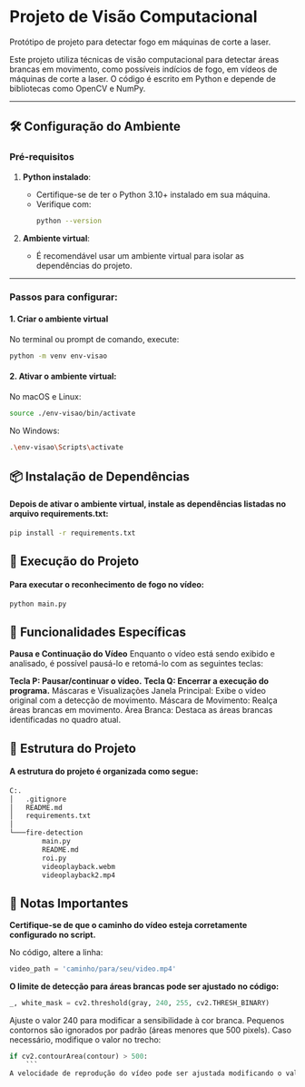 # Projeto de Visão Computacional
Protótipo de projeto para detectar fogo em máquinas de corte a laser.

Este projeto utiliza técnicas de visão computacional para detectar áreas brancas em movimento, como possíveis indícios de fogo, em vídeos de máquinas de corte a laser. O código é escrito em Python e depende de bibliotecas como OpenCV e NumPy.

---

## 🛠 Configuração do Ambiente

### Pré-requisitos
1. **Python instalado**:
   - Certifique-se de ter o Python 3.10+ instalado em sua máquina.
   - Verifique com:
     ```bash
     python --version
     ```

2. **Ambiente virtual**:
   - É recomendável usar um ambiente virtual para isolar as dependências do projeto.

---

### Passos para configurar:

#### 1. Criar o ambiente virtual
No terminal ou prompt de comando, execute:
```bash
python -m venv env-visao
```

#### 2. Ativar o ambiente virtual:
No macOS e Linux:
```bash
source ./env-visao/bin/activate
```
No Windows:
```bash
.\env-visao\Scripts\activate
```

## 📦 Instalação de Dependências

#### Depois de ativar o ambiente virtual, instale as dependências listadas no arquivo requirements.txt:
```bash
pip install -r requirements.txt
```

## 🚀 Execução do Projeto

#### Para executar o reconhecimento de fogo no vídeo:

```bash
python main.py
```

## 🎥 Funcionalidades Específicas

**Pausa e Continuação do Vídeo**
Enquanto o vídeo está sendo exibido e analisado, é possível pausá-lo e retomá-lo com as seguintes teclas:

**Tecla P: Pausar/continuar o vídeo.**
**Tecla Q: Encerrar a execução do programa.**
Máscaras e Visualizações
Janela Principal: Exibe o vídeo original com a detecção de movimento.
Máscara de Movimento: Realça áreas brancas em movimento.
Área Branca: Destaca as áreas brancas identificadas no quadro atual.

## 📁 Estrutura do Projeto

#### A estrutura do projeto é organizada como segue:
```bash
C:.
│   .gitignore
│   README.md
│   requirements.txt
│
└───fire-detection
        main.py
        README.md
        roi.py
        videoplayback.webm
        videoplayback2.mp4
```

## 📝 Notas Importantes

**Certifique-se de que o caminho do vídeo esteja corretamente configurado no script.**

No código, altere a linha:
```python
video_path = 'caminho/para/seu/video.mp4'
```
**O limite de detecção para áreas brancas pode ser ajustado no código:**

```python
_, white_mask = cv2.threshold(gray, 240, 255, cv2.THRESH_BINARY)
```
Ajuste o valor 240 para modificar a sensibilidade à cor branca.
Pequenos contornos são ignorados por padrão (áreas menores que 500 pixels). Caso necessário, modifique o valor no trecho:

```python
if cv2.contourArea(contour) > 500:
	```
A velocidade de reprodução do vídeo pode ser ajustada modificando o valor de cv2.waitKey() no laço principal do código.